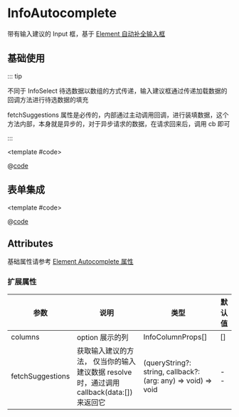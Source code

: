 # InfoAutocomplete

带有输入建议的 Input 框，基于 [Element 自动补全输入框](https://element-plus.gitee.io/zh-CN/component/input.html#%E8%87%AA%E5%8A%A8%E8%A1%A5%E5%85%A8%E8%BE%93%E5%85%A5%E6%A1%86)

## 基础使用

::: tip

不同于 InfoSelect 待选数据以数组的方式传递，输入建议框通过传递加载数据的回调方法进行待选数据的填充

fetchSuggestions 属性是必传的，内部通过主动调用回调，进行装填数据，这个方法内部，本身就是异步的，对于异步请求的数据，在请求回来后，调用 cb 即可

:::

<demo-block>

<InfoAutocomplete-demo1 />

<template #code>

@[code](@demoroot/InfoAutocomplete/demo1.vue)

</template>

</demo-block>

## 表单集成

<demo-block>

<InfoAutocomplete-formDemo />

<template #code>

@[code](@demoroot/InfoAutocomplete/formDemo.vue)

</template>

</demo-block>

## Attributes

基础属性请参考 [Element Autocomplete 属性](https://element-plus.gitee.io/zh-CN/component/input.html#autocomplete-%E5%B1%9E%E6%80%A77)

### 扩展属性

参数|说明|类型|默认值
-----|-----|-----|-----
columns | option 展示的列 | InfoColumnProps[] | []
fetchSuggestions | 获取输入建议的方法， 仅当你的输入建议数据 resolve 时，通过调用 callback(data:[])  来返回它 | (queryString?: string, callback?: (arg: any) => void) => void | --
